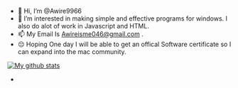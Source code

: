 - 👋 Hi, I’m @Awire9966
- 👀 I’m interested in making simple and effective programs for windows. I also do alot of work in Javascript and HTML.
- 📫 My Email Is Awireisme046@gmail.com .
- 😔 Hoping One day I will be able to get an offical Software certificate so I can expand into the mac community.


[![My github stats](https://github-readme-stats.vercel.app/api?username=Awire9966)](https://github.com/Awire9966)



























 *
